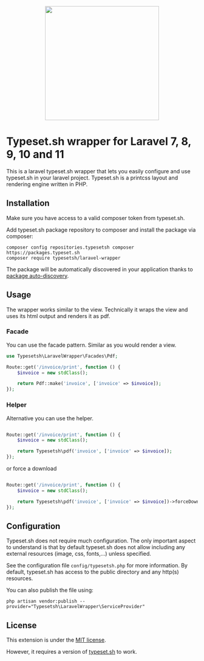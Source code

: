 
<p align="center"><img src="https://static.typeset.sh/images/typeset.sh-logo.svg" width="300"></p>


# Typeset.sh wrapper for Laravel 7, 8, 9, 10 and 11

This is a laravel typeset.sh wrapper that lets you easily configure and use typeset.sh
in your laravel project. Typeset.sh is a printcss layout and rendering engine written in PHP.


## Installation

Make sure you have access to a valid composer token from typeset.sh.

Add typeset.sh package repository to composer and install the package via composer:

    composer config repositories.typesetsh composer https://packages.typeset.sh
    composer require typesetsh/laravel-wrapper

The package will be automatically discovered in your application thanks to [package auto-discovery](https://laravel.com/docs/8.x/packages#package-discovery).

## Usage

The wrapper works similar to the view. Technically it wraps the view and uses its html output
and renders it as pdf.

### Facade

You can use the facade pattern. Similar as you would render a view.

```php
use Typesetsh\LaravelWrapper\Facades\Pdf;

Route::get('/invoice/print', function () {
    $invoice = new stdClass();

    return Pdf::make('invoice', ['invoice' => $invoice]);
});
```


### Helper

Alternative you can use the helper.

```php

Route::get('/invoice/print', function () {
    $invoice = new stdClass();

    return Typesetsh\pdf('invoice', ['invoice' => $invoice]);
});
```

or force a download

```php

Route::get('/invoice/print', function () {
    $invoice = new stdClass();

    return Typesetsh\pdf('invoice', ['invoice' => $invoice])->forceDownload('invoice.pdf');
});
```


## Configuration

Typeset.sh does not require much configuration. The only important aspect to understand is that
by default typeset.sh does not allow including any external resources (image, css, fonts,...)
unless specified.

See the configuration file `config/typesetsh.php` for more information. By default, typeset.sh
has access to the public directory and any http(s) resources.

You can also publish the file using:

    php artisan vendor:publish --provider="Typesetsh\LaravelWrapper\ServiceProvider"


## License

This extension is under the [MIT license](LICENSE).

However, it requires a version of [typeset.sh](https://typeset.sh/) to work.
